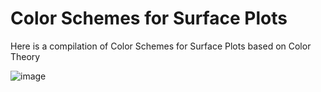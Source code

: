 # Color Schemes for Surface Plots
Here is a compilation of Color Schemes for Surface Plots based on Color Theory


![image](https://github.com/structured-query-language/structured-query-language.github.io/assets/121721444/3bc865fb-cce3-4f9f-84bb-67eabbb1e99f)
